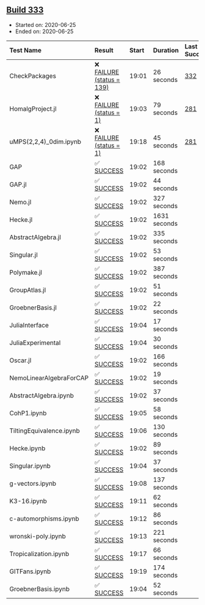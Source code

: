 ## [Build 333](https://oscarci.mathematik.uni-kl.de/job/oscar-stable/333/)

* Started on: 2020-06-25
* Ended on: 2020-06-25

| Test Name    | Result | Start | Duration | Last Success | First Failure |
|:-------------|:-------|:------|:---------|:-------------|:--------------|
| CheckPackages | ❌ [FAILURE (status = 139)](https://oscarci.mathematik.uni-kl.de/job/oscar-stable/333/artifact/logs/build-333/CheckPackages.log) | 19:01 | 26 seconds | [332](https://oscarci.mathematik.uni-kl.de/job/oscar-stable/332/) | [333](https://oscarci.mathematik.uni-kl.de/job/oscar-stable/333/) |
| HomalgProject.jl | ❌ [FAILURE (status = 1)](https://oscarci.mathematik.uni-kl.de/job/oscar-stable/333/artifact/logs/build-333/HomalgProject.jl.log) | 19:03 | 79 seconds | [281](https://oscarci.mathematik.uni-kl.de/job/oscar-stable/281/) | [282](https://oscarci.mathematik.uni-kl.de/job/oscar-stable/282/) |
| uMPS(2,2,4)_0dim.ipynb | ❌ [FAILURE (status = 1)](https://oscarci.mathematik.uni-kl.de/job/oscar-stable/333/artifact/logs/build-333/uMPS-2-2-4-_0dim.ipynb.log) | 19:18 | 45 seconds | [281](https://oscarci.mathematik.uni-kl.de/job/oscar-stable/281/) | [282](https://oscarci.mathematik.uni-kl.de/job/oscar-stable/282/) |
| GAP | ✅ [SUCCESS](https://oscarci.mathematik.uni-kl.de/job/oscar-stable/333/artifact/logs/build-333/GAP.log) | 19:02 | 168 seconds |  |  |
| GAP.jl | ✅ [SUCCESS](https://oscarci.mathematik.uni-kl.de/job/oscar-stable/333/artifact/logs/build-333/GAP.jl.log) | 19:02 | 44 seconds |  |  |
| Nemo.jl | ✅ [SUCCESS](https://oscarci.mathematik.uni-kl.de/job/oscar-stable/333/artifact/logs/build-333/Nemo.jl.log) | 19:02 | 327 seconds |  |  |
| Hecke.jl | ✅ [SUCCESS](https://oscarci.mathematik.uni-kl.de/job/oscar-stable/333/artifact/logs/build-333/Hecke.jl.log) | 19:02 | 1631 seconds |  |  |
| AbstractAlgebra.jl | ✅ [SUCCESS](https://oscarci.mathematik.uni-kl.de/job/oscar-stable/333/artifact/logs/build-333/AbstractAlgebra.jl.log) | 19:02 | 335 seconds |  |  |
| Singular.jl | ✅ [SUCCESS](https://oscarci.mathematik.uni-kl.de/job/oscar-stable/333/artifact/logs/build-333/Singular.jl.log) | 19:02 | 53 seconds |  |  |
| Polymake.jl | ✅ [SUCCESS](https://oscarci.mathematik.uni-kl.de/job/oscar-stable/333/artifact/logs/build-333/Polymake.jl.log) | 19:02 | 387 seconds |  |  |
| GroupAtlas.jl | ✅ [SUCCESS](https://oscarci.mathematik.uni-kl.de/job/oscar-stable/333/artifact/logs/build-333/GroupAtlas.jl.log) | 19:02 | 51 seconds |  |  |
| GroebnerBasis.jl | ✅ [SUCCESS](https://oscarci.mathematik.uni-kl.de/job/oscar-stable/333/artifact/logs/build-333/GroebnerBasis.jl.log) | 19:02 | 22 seconds |  |  |
| JuliaInterface | ✅ [SUCCESS](https://oscarci.mathematik.uni-kl.de/job/oscar-stable/333/artifact/logs/build-333/JuliaInterface.log) | 19:04 | 17 seconds |  |  |
| JuliaExperimental | ✅ [SUCCESS](https://oscarci.mathematik.uni-kl.de/job/oscar-stable/333/artifact/logs/build-333/JuliaExperimental.log) | 19:04 | 30 seconds |  |  |
| Oscar.jl | ✅ [SUCCESS](https://oscarci.mathematik.uni-kl.de/job/oscar-stable/333/artifact/logs/build-333/Oscar.jl.log) | 19:02 | 166 seconds |  |  |
| NemoLinearAlgebraForCAP | ✅ [SUCCESS](https://oscarci.mathematik.uni-kl.de/job/oscar-stable/333/artifact/logs/build-333/NemoLinearAlgebraForCAP.log) | 19:02 | 19 seconds |  |  |
| AbstractAlgebra.ipynb | ✅ [SUCCESS](https://oscarci.mathematik.uni-kl.de/job/oscar-stable/333/artifact/logs/build-333/AbstractAlgebra.ipynb.log) | 19:02 | 37 seconds |  |  |
| CohP1.ipynb | ✅ [SUCCESS](https://oscarci.mathematik.uni-kl.de/job/oscar-stable/333/artifact/logs/build-333/CohP1.ipynb.log) | 19:05 | 58 seconds |  |  |
| TiltingEquivalence.ipynb | ✅ [SUCCESS](https://oscarci.mathematik.uni-kl.de/job/oscar-stable/333/artifact/logs/build-333/TiltingEquivalence.ipynb.log) | 19:06 | 130 seconds |  |  |
| Hecke.ipynb | ✅ [SUCCESS](https://oscarci.mathematik.uni-kl.de/job/oscar-stable/333/artifact/logs/build-333/Hecke.ipynb.log) | 19:02 | 89 seconds |  |  |
| Singular.ipynb | ✅ [SUCCESS](https://oscarci.mathematik.uni-kl.de/job/oscar-stable/333/artifact/logs/build-333/Singular.ipynb.log) | 19:04 | 37 seconds |  |  |
| g-vectors.ipynb | ✅ [SUCCESS](https://oscarci.mathematik.uni-kl.de/job/oscar-stable/333/artifact/logs/build-333/g-vectors.ipynb.log) | 19:08 | 137 seconds |  |  |
| K3-16.ipynb | ✅ [SUCCESS](https://oscarci.mathematik.uni-kl.de/job/oscar-stable/333/artifact/logs/build-333/K3-16.ipynb.log) | 19:11 | 62 seconds |  |  |
| c-automorphisms.ipynb | ✅ [SUCCESS](https://oscarci.mathematik.uni-kl.de/job/oscar-stable/333/artifact/logs/build-333/c-automorphisms.ipynb.log) | 19:12 | 86 seconds |  |  |
| wronski-poly.ipynb | ✅ [SUCCESS](https://oscarci.mathematik.uni-kl.de/job/oscar-stable/333/artifact/logs/build-333/wronski-poly.ipynb.log) | 19:13 | 221 seconds |  |  |
| Tropicalization.ipynb | ✅ [SUCCESS](https://oscarci.mathematik.uni-kl.de/job/oscar-stable/333/artifact/logs/build-333/Tropicalization.ipynb.log) | 19:17 | 66 seconds |  |  |
| GITFans.ipynb | ✅ [SUCCESS](https://oscarci.mathematik.uni-kl.de/job/oscar-stable/333/artifact/logs/build-333/GITFans.ipynb.log) | 19:19 | 174 seconds |  |  |
| GroebnerBasis.ipynb | ✅ [SUCCESS](https://oscarci.mathematik.uni-kl.de/job/oscar-stable/333/artifact/logs/build-333/GroebnerBasis.ipynb.log) | 19:04 | 52 seconds |  |  |
